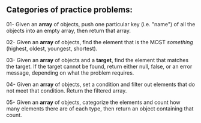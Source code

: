 
## Categories of practice problems:

01- Given an **array** of objects, push one particular key (i.e. "name") of all the objects into an empty array, then return that array.

02- Given an **array** of objects, find the element that is the MOST *something* (highest, oldest, youngest, shortest).

03- Given an **array** of objects and a **target**, find the element that matches the target. If the target cannot be found, return either null, false, or an error message, depending on what the problem requires.

04- Given an **array** of objects, set a condition and filter out elements that do not meet that condition. Return the filtered array.

05- Given an **array** of objects, categorize the elements and count how many elements there are of each type, then return an object containing that count.
 
